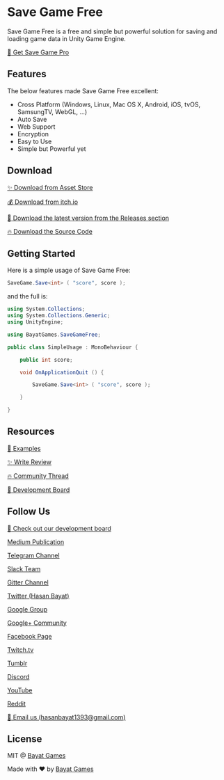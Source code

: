 # Save Game Free

Save Game Free is a free and simple but powerful solution for saving and loading game data in Unity Game Engine.

[:rocket: Get Save Game Pro](https://github.com/EmpireAssets/SaveGamePro/)

## Features

The below features made Save Game Free excellent:

- Cross Platform (Windows, Linux, Mac OS X, Android, iOS, tvOS, SamsungTV, WebGL, ...)
- Auto Save
- Web Support
- Encryption
- Easy to Use
- Simple but Powerful yet

## Download

[:sparkles: Download from Asset Store](https://www.assetstore.unity3d.com/#!/content/81519)

[:moneybag: Download from itch.io](https://bayat.itch.io/save-game-free)

[:rocket: Download the latest version from the Releases section](https://github.com/EmpireAssets/SaveGameFree/releases/latest)

[:fire: Download the Source Code](https://github.com/EmpireAssets/SaveGameFree/archive/master.zip)

## Getting Started

Here is a simple usage of Save Game Free:

```csharp
SaveGame.Save<int> ( "score", score );
```

and the full is:

```csharp
using System.Collections;
using System.Collections.Generic;
using UnityEngine;

using BayatGames.SaveGameFree;

public class SimpleUsage : MonoBehaviour {

	public int score;

	void OnApplicationQuit () {

		SaveGame.Save<int> ( "score", score );

	}

}
```

## Resources

[:book: Examples](https://github.com/BayatGames/SaveGameFree/wiki/Examples)

[:sparkles: Write Review](https://www.assetstore.unity3d.com/#!/content/81519)

[:fire: Community Thread](https://forum.unity3d.com/threads/released-empireassets-save-game-free.457658/)

[:rocket: Development Board](https://trello.com/bayatgames)

## Follow Us

[:notebook: Check out our development board](https://trello.com/bayatgames)

[Medium Publication](https://medium.com/bayat-games)

[Telegram Channel](https://t.me/BayatGamesOfficial)

[Slack Team](https://bayatgames.slack.com)

[Gitter Channel](https://gitter.im/BayatGames)

[Twitter (Hasan Bayat)](https://www.twitter.com/EmpireWorld1393)

[Google Group](https://groups.google.com/forum/#!forum/bayatgames)

[Google+ Community](https://plus.google.com/communities/108974587311747022650)

[Facebook Page](https://www.facebook.com/Bayat-Games-277386306024083)

[Twitch.tv](https://www.twitch.tv/bayatgames)

[Tumblr](https://bayatgames.tumblr.com)

[Discord](https://discordapp.com/channels/307041709701988352/307041709701988352)

[YouTube](https://www.youtube.com/channel/UCDLJbvqDKJyBKU2E8TMEQpQ)

[Reddit](https://www.reddit.com/r/bayatgames)

[:e-mail: Email us (hasanbayat1393@gmail.com)](mailto:hasanbayat1393@gmail.com)

## License

MIT @ [Bayat Games](https://github.com/BayatGames)

Made with :heart: by [Bayat Games](https://github.com/BayatGames)
